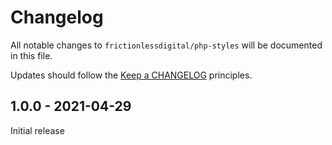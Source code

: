 # Changelog

All notable changes to `frictionlessdigital/php-styles` will be documented in this file.

Updates should follow the [Keep a CHANGELOG](http://keepachangelog.com/) principles.

## 1.0.0 - 2021-04-29

Initial release
